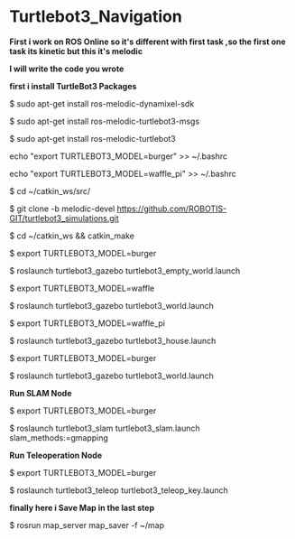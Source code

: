 # Turtlebot3_Navigation
**First i work on ROS Online so it's different with first task ,so the first one task its kinetic but this it's melodic**

**I will write the code you wrote**

 **first i  install TurtleBot3 Packages**

$ sudo apt-get install ros-melodic-dynamixel-sdk

$ sudo apt-get install ros-melodic-turtlebot3-msgs

$ sudo apt-get install ros-melodic-turtlebot3


echo "export TURTLEBOT3_MODEL=burger" >> ~/.bashrc

echo "export TURTLEBOT3_MODEL=waffle_pi" >> ~/.bashrc

$ cd ~/catkin_ws/src/

$ git clone -b melodic-devel https://github.com/ROBOTIS-GIT/turtlebot3_simulations.git

$ cd ~/catkin_ws && catkin_make



$ export TURTLEBOT3_MODEL=burger

$ roslaunch turtlebot3_gazebo turtlebot3_empty_world.launch




$ export TURTLEBOT3_MODEL=waffle

$ roslaunch turtlebot3_gazebo turtlebot3_world.launch




$ export TURTLEBOT3_MODEL=waffle_pi

$ roslaunch turtlebot3_gazebo turtlebot3_house.launch




$ export TURTLEBOT3_MODEL=burger

$ roslaunch turtlebot3_gazebo turtlebot3_world.launch



**Run SLAM Node**


$ export TURTLEBOT3_MODEL=burger

$ roslaunch turtlebot3_slam turtlebot3_slam.launch slam_methods:=gmapping





**Run Teleoperation Node**


$ export TURTLEBOT3_MODEL=burger

$ roslaunch turtlebot3_teleop turtlebot3_teleop_key.launch


**finally here i Save Map in the last step**

$ rosrun map_server map_saver -f ~/map
